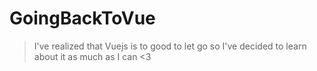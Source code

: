 # GoingBackToVue

> I've realized that Vuejs is to good to let go so I've decided to learn about it as much as I can <3


